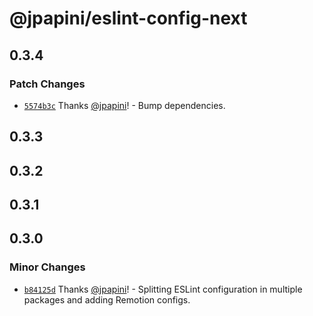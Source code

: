 # @jpapini/eslint-config-next

## 0.3.4

### Patch Changes

-   [`5574b3c`](https://github.com/jpapini/tools-javascript/commit/5574b3c5f79fca890e242eb38d9dad22e2af50f9) Thanks [@jpapini](https://github.com/jpapini)! - Bump dependencies.

## 0.3.3

## 0.3.2

## 0.3.1

## 0.3.0

### Minor Changes

-   [`b84125d`](https://github.com/jpapini/tools-javascript/commit/b84125d8873722aeb0b893633e20270df5d14128) Thanks [@jpapini](https://github.com/jpapini)! - Splitting ESLint configuration in multiple packages and adding Remotion configs.

